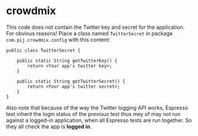 # crowdmix

This code does not contain the Twitter key and secret for the application. For obvious reasons! 
Place a class named `TwitterSecret` in package `com.pij.crowdmix.config` with this content:


    public class TwitterSecret {

        public static String getTwitterKey() {
            return <Your app's twitter key>;
        }

        public static String getTwitterSecret() {
            return <Your app's twitter secret>;
        }
    }
    
    
Also note that because of the way the Twitter logging API works, Espresso test inherit the login status of the previous 
test thus mey of may not run against a logged-in application, when all Espresso tests are run together. 
So they all check the app is **logged in**.